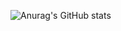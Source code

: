 ![Anurag's GitHub stats](https://github-readme-stats.vercel.app/api?username=azorkai&show_icons=true)
